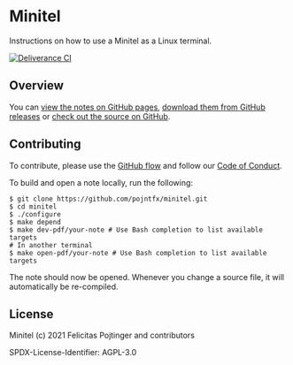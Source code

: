 # Minitel

Instructions on how to use a Minitel as a Linux terminal.

[![Deliverance CI](https://github.com/pojntfx/minitel/actions/workflows/deliverance.yaml/badge.svg)](https://github.com/pojntfx/minitel/actions/workflows/deliverance.yaml)

## Overview

You can [view the notes on GitHub pages](https://pojntfx.github.io/minitel/), [download them from GitHub releases](https://github.com/pojntfx/minitel/releases/latest) or [check out the source on GitHub](https://github.com/pojntfx/minitel).

## Contributing

To contribute, please use the [GitHub flow](https://guides.github.com/introduction/flow/) and follow our [Code of Conduct](./CODE_OF_CONDUCT.md).

To build and open a note locally, run the following:

```shell
$ git clone https://github.com/pojntfx/minitel.git
$ cd minitel
$ ./configure
$ make depend
$ make dev-pdf/your-note # Use Bash completion to list available targets
# In another terminal
$ make open-pdf/your-note # Use Bash completion to list available targets
```

The note should now be opened. Whenever you change a source file, it will automatically be re-compiled.

## License

Minitel (c) 2021 Felicitas Pojtinger and contributors

SPDX-License-Identifier: AGPL-3.0
